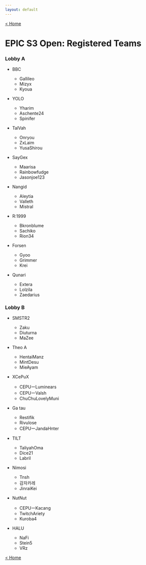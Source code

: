 ```yaml
---
layout: default
---
```


[< Home](https://kanziebub.github.io/SurvivalProtocol/)

# **EPIC S3 Open: Registered Teams**

### Lobby A

- BBC
  - Gallileo
  - Mizyx
  - Kyoua

- YOLO
  - Yharim
  - Aschente24
  - Spinifer

- TalVah
  - Onryou
  - ZxLaim
  - YusaShirou

- SayGex
  - Maarisa
  - Rainbowfudge
  - Jasonjoe123

- Nangid
  - Aleytia
  - Valleth
  - Mistral

- R:1999
  - Bkronblume
  - Sachiko
  - Rion34

- Forsen
  - Gyoo
  - Grimmer
  - Krei

- Qunari
  - Extera
  - Lolzila
  - Zaedarius

### Lobby B

- SMSTR2
  - Zaku
  - Diuturna
  - MaZee

- Theo A
  - HentaiManz
  - MintDesu
  - MieAyam

- XCePuX
  - CEPUーLuminears
  - CEPUーValsh
  - ChuChuLovelyMuni

- Ga tau
  - Restifik
  - Rivulose
  - CEPUーJandaHnter

- TILT
  - TaliyahOma
  - Dice21
  - Labril

- Nimosi
  - Tnsh
  - 감자카레
  - JinraiKei

- NutNut
  - CEPUーKacang
  - TwitchAriety
  - Kuroba4

- HALU
  - NaFi
  - Stein5
  - VRz

[< Home](https://kanziebub.github.io/SurvivalProtocol/)
